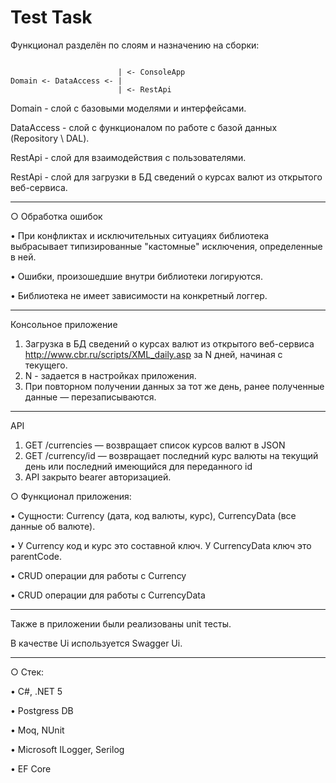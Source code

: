 # Test Task  

Функционал разделён по слоям и назначению на сборки:
```

                        | <- ConsoleApp
Domain <- DataAccess <- | 
                        | <- RestApi
```

Domain - слой с базовыми моделями и интерфейсами.

DataAccess - слой с функционалом по работе с базой данных (Repository \ DAL).

RestApi - слой для взаимодействия с пользователями.

RestApi - слой для загрузки в БД сведений о курсах валют из открытого веб-сервиса.
 
---
○ Обработка ошибок

• При конфликтах и исключительных ситуациях библиотека выбрасывает типизированные "кастомные" исключения, определенные в ней.

• Ошибки, произошедшие внутри библиотеки логируются.

• Библиотека не имеет зависимости на конкретный логгер.

---

Консольное приложение
1.	Загрузка в БД сведений о курсах валют из открытого веб-сервиса http://www.cbr.ru/scripts/XML_daily.asp за N дней, начиная с текущего.
2.	N - задается в настройках приложения.
3.	При повторном получении данных за тот же день, ранее полученные данные — перезаписываются.
---
API
1.	GET /currencies — возвращает список курсов валют в JSON
3.	GET /currency/id — возвращает последний курс валюты на текущий день или последний имеющийся для переданного id
4.	API закрыто bearer авторизацией.



○ Функционал приложения:

• Сущности: Currency (дата, код валюты, курс), CurrencyData (все данные об валюте).

• У Currency код и курс это составной ключ. У CurrencyData ключ это parentCode.

• CRUD операции для работы с Currency

• CRUD операции для работы с CurrencyData




---

Также в приложении были реализованы unit тесты.

В качестве Ui используется Swagger Ui.

---
○ Стек:

• C#, .NET 5

• Postgress DB

• Moq, NUnit

• Microsoft ILogger, Serilog

• EF Core